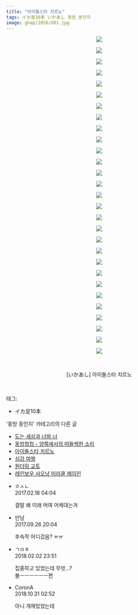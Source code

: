 ```yaml
---
title: "아이돌스타 치르노"
tags: イカ足10本 いかあし 동방_동인지
image: ghap/1056/001.jpg
---
```

<div class="article">
<p style="text-align: center; clear: none; float: none;"><img src="{{ site.nasurl }}/ghap/1056/001.jpg"/></p>
<p style="text-align: center; clear: none; float: none;"><img src="{{ site.nasurl }}/ghap/1056/002.jpg"/></p>
<p style="text-align: center; clear: none; float: none;"><img src="{{ site.nasurl }}/ghap/1056/003.jpg"/></p>
<p style="text-align: center; clear: none; float: none;"><img src="{{ site.nasurl }}/ghap/1056/004.jpg"/></p>
<p style="text-align: center; clear: none; float: none;"><img src="{{ site.nasurl }}/ghap/1056/005.jpg"/></p>
<p style="text-align: center; clear: none; float: none;"><img src="{{ site.nasurl }}/ghap/1056/006.jpg"/></p>
<p style="text-align: center; clear: none; float: none;"><img src="{{ site.nasurl }}/ghap/1056/007.jpg"/></p>
<p style="text-align: center; clear: none; float: none;"><img src="{{ site.nasurl }}/ghap/1056/008.jpg"/></p>
<p style="text-align: center; clear: none; float: none;"><img src="{{ site.nasurl }}/ghap/1056/009.jpg"/></p>
<p style="text-align: center; clear: none; float: none;"><img src="{{ site.nasurl }}/ghap/1056/010.jpg"/></p>
<p style="text-align: center; clear: none; float: none;"><img src="{{ site.nasurl }}/ghap/1056/011.jpg"/></p>
<p style="text-align: center; clear: none; float: none;"><img src="{{ site.nasurl }}/ghap/1056/012.jpg"/></p>
<p style="text-align: center; clear: none; float: none;"><img src="{{ site.nasurl }}/ghap/1056/013.jpg"/></p>
<p style="text-align: center; clear: none; float: none;"><img src="{{ site.nasurl }}/ghap/1056/014.jpg"/></p>
<p style="text-align: center; clear: none; float: none;"><img src="{{ site.nasurl }}/ghap/1056/015.jpg"/></p>
<p style="text-align: center; clear: none; float: none;"><img src="{{ site.nasurl }}/ghap/1056/016.jpg"/></p>
<p style="text-align: center; clear: none; float: none;"><img src="{{ site.nasurl }}/ghap/1056/017.jpg"/></p>
<p style="text-align: center; clear: none; float: none;"><img src="{{ site.nasurl }}/ghap/1056/018.jpg"/></p>
<p style="text-align: center; clear: none; float: none;"><img src="{{ site.nasurl }}/ghap/1056/019.jpg"/></p>
<p style="text-align: center; clear: none; float: none;"><img src="{{ site.nasurl }}/ghap/1056/020.jpg"/></p>
<p style="text-align: center; clear: none; float: none;"><img src="{{ site.nasurl }}/ghap/1056/021.jpg"/></p>
<p style="text-align: center; clear: none; float: none;"><img src="{{ site.nasurl }}/ghap/1056/022.jpg"/></p>
<p style="text-align: center; clear: none; float: none;"><img src="{{ site.nasurl }}/ghap/1056/023.jpg"/></p>
<p style="text-align: center; clear: none; float: none;"><img src="{{ site.nasurl }}/ghap/1056/024.jpg"/></p>
<p style="text-align: center; clear: none; float: none;"><img src="{{ site.nasurl }}/ghap/1056/025.jpg"/></p>
<p style="text-align: center; clear: none; float: none;"><img src="{{ site.nasurl }}/ghap/1056/026.jpg"/></p>
<p style="text-align: center; clear: none; float: none;"><img src="{{ site.nasurl }}/ghap/1056/027.jpg"/></p>
<p style="text-align: center; clear: none; float: none;"><img src="{{ site.nasurl }}/ghap/1056/028.jpg"/></p>
<p style="text-align: center; clear: none; float: none;"><img src="{{ site.nasurl }}/ghap/1056/029.jpg"/></p>
<p style="text-align: center; clear: none; float: none;"><br/></p>
<p style="text-align: center; clear: none; float: none;">[いかあし] 아이돌스타 치르노</p>
<p><br/></p>
</div><div class="tagTrail">
<p>태그: </p>
<ul>
<li>イカ足10本</li>
</ul>
</div><div class="another">
<p>'동방 동인지' 카테고리의 다른 글</p>
<ul>
<li><a href="/2016-07-24-ghap_1058">도는 세상과 너와 너</a></li>
<li><a href="/2016-07-24-ghap_1057">동방청첩 - 양쪽에서의 떠들썩한 소리</a></li>
<li><a href="/2016-07-24-ghap_1056">아이돌스타 치르노</a></li>
<li><a href="/2016-07-24-ghap_1054">심감 여행</a></li>
<li><a href="/2016-07-24-ghap_1052">원더링 교토</a></li>
<li><a href="/2016-07-24-ghap_1050">레인보우 샤오냥 미라클 메이린</a></li>
</ul>
</div><div class="cb_module cb_fluid">
<div class="cb_wrt cb_profile">
<div class="comment">
<ul>
<li class="cb_thumb_off" id="comment14918143">
<div class="cb_comment_area">
<div class="cb_info_area">
<div class="cb_section">
<span class="cb_nick_name">ㅇㅅㄴ</span>
</div>
<div class="cb_section">
<span class="cb_date">2017.02.18 04:04 </span>
</div>
</div>
<div class="cb_dsc_comment">
<p class="cb_dsc">
											결말 왜 이래 머여 어케대는겨 
										</p>
</div>
</div></li>
<li class="cb_thumb_off" id="comment15091072">
<div class="cb_comment_area">
<div class="cb_info_area">
<div class="cb_section">
<span class="cb_nick_name">만남</span>
</div>
<div class="cb_section">
<span class="cb_date">2017.09.26 20:04 </span>
</div>
</div>
<div class="cb_dsc_comment">
<p class="cb_dsc">
											후속작 어디갔음? ㅠㅠ
										</p>
</div>
</div></li>
<li class="cb_thumb_off" id="comment15190551">
<div class="cb_comment_area">
<div class="cb_info_area">
<div class="cb_section">
<span class="cb_nick_name">ㄱㅁㅎ</span>
</div>
<div class="cb_section">
<span class="cb_date">2018.02.02 23:51 </span>
</div>
</div>
<div class="cb_dsc_comment">
<p class="cb_dsc">
											집중하고 있었는데 무엇...?<br/>
불ㅡㅡㅡㅡㅡㅡ편
										</p>
</div>
</div></li>
<li class="cb_thumb_off" id="comment15365342">
<div class="cb_comment_area">
<div class="cb_info_area">
<div class="cb_section">
<span class="cb_nick_name">CoronA</span>
</div>
<div class="cb_section">
<span class="cb_date">2018.10.31 02:52 </span>
</div>
</div>
<div class="cb_dsc_comment">
<p class="cb_dsc">
											아니 개재밌었는데
										</p>
</div>
</div></li>
</ul>
</div>
</div><!-- commentList close -->
</div>
<br/>
<p id="refer"></p>
<br/>
